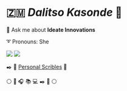 🇿🇲 *Dalitso Kasonde* 🤍 
======================

 💬 Ask me about  **Ideate Innovations**
 
 ➰ Pronouns: She
 
![](https://github.com/DalitsoKasonde/github-stats/blob/master/generated/overview.svg) 
![](https://github.com/DalitsoKasonde/github-stats/blob/master/generated/languages.svg)

<!--  📝 ✒️ [*Learning and Sharing*](www.delightfullynerdy.com) -->

✒️ 🖤 [Personal Scribles](dalitso.dev) 💭

⚪ 🤍 🎧 📚 💻 ✒️ 🤍 ⚪ 

